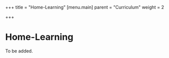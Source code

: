 +++
title = "Home-Learning"
[menu.main]
parent = "Curriculum"
weight = 2

+++
# Home-Learning

To be added.
